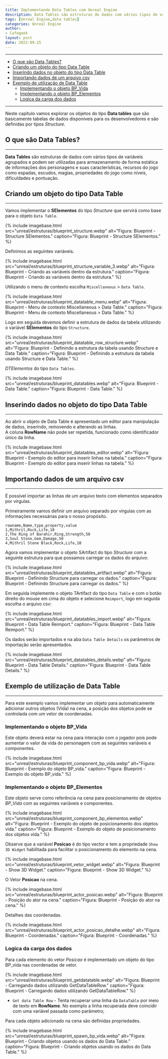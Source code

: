 ```yaml
---
title: Implementando Data Tables com Unreal Engine
description: Data Tables são estruturas de dados com vários tipos de variáveis agrupados
tags: [Unreal Engine,data tables]
categories: Unreal Engine
author: 
- Cafegeek
layout: post
date: 2022-09-25 
---
```


***

- [O que são Data Tables?](#o-que-são-data-tables)
- [Criando um objeto do tipo Data Table](#criando-um-objeto-do-tipo-data-table)
- [Inserindo dados no objeto do tipo Data Table](#inserindo-dados-no-objeto-do-tipo-data-table)
- [Importando dados de um arquivo csv](#importando-dados-de-um-arquivo-csv)
- [Exemplo de utilização de Data Table](#exemplo-de-utilização-de-data-table)
  - [Implementando o objeto BP\_Vida](#implementando-o-objeto-bp_vida)
  - [Implementando o objeto BP\_Elementos](#implementando-o-objeto-bp_elementos)
  - [Logica da carga dos dados](#logica-da-carga-dos-dados)

***

Neste capitulo vamos explorar os objetos do tipo **Data tables** que são basicamente tabelas de dados disponíveis para os desenvolvedores e são definidas por tipos *Structure*.  

## O que são Data Tables?

***

**Data Tables** são estruturas de dados com vários tipos de variáveis agrupados e podem ser utilizadas para armazenamento de forma estática de informações dos personagens e suas características, recursos do jogo como espadas, escudos, magias, propriedades do jogo como níveis, dificuldades e pontuação.

## Criando um objeto do tipo Data Table

***

Vamos implementar o **SElementos** do tipo *Structure* que servirá como base para o objeto `Data Table`.

{% include imagebase.html
    src="unreal/estruturas/blueprint_structure.webp"
    alt="Figura: Blueprint - Structure SElementos."
    caption="Figura: Blueprint - Structure SElementos."
%}

Definimos as seguintes variáveis.

{% include imagebase.html
    src="unreal/estruturas/blueprint_structure_variable_3.webp"
    alt="Figura: Blueprint - Criando as variáveis dentro da estrutura."
    caption="Figura: Blueprint - Criando as variáveis dentro da estrutura."
%}

Utilizando o menu de contexto escolha `Miscellaneous` > `Data Table`.

{% include imagebase.html
    src="unreal/estruturas/blueprint_datatable_menu.webp"
    alt="Figura: Blueprint - Menu de contexto Miscellaneous > Data Table."
    caption="Figura: Blueprint - Menu de contexto Miscellaneous > Data Table."
%}

Logo em seguida devemos definir a estrutura de dados da tabela utilizando o variável **SElementos** do tipo `Structure`.

{% include imagebase.html
    src="unreal/estruturas/blueprint_datatable_row_structure.webp"
    alt="Figura: Blueprint - Definindo a estrutura da tabela usando Structure e Data Table."
    caption="Figura: Blueprint - Definindo a estrutura da tabela usando Structure e Data Table."
%}

*DTElementos* do tipo `Data Tables`.

{% include imagebase.html
    src="unreal/estruturas/blueprint_datatables.webp"
    alt="Figura: Blueprint - Data Table."
    caption="Figura: Blueprint - Data Table."
%}

## Inserindo dados no objeto do tipo Data Table

***

Ao abrir o objeto de Data Table é apresentado um editor para manipulação de dados, inserindo, removendo e alterando as linhas.  
A coluna **RowName** não pode ser repetida, funcionado como identificador único da linha.

{% include imagebase.html
    src="unreal/estruturas/blueprint_datatables_editor.webp"
    alt="Figura: Blueprint - Exemplo do editor para inserir linhas na tabela."
    caption="Figura: Blueprint - Exemplo do editor para inserir linhas na tabela."
%}

## Importando dados de um arquivo csv

***

É possível importar as linhas de um arquivo texto com elementos separados por vírgulas.

Primeiramente vamos definir um arquivo separado por vírgulas com as informações necessárias para o nosso propósito.

```csv
rowname,Name,type,property,value
1,Mithril,Rock,Life,10
2,The Ring of Barahir,Ring,Strength,50
3,Soul Stone,Gem,Damage,50
4,Mithril Stone Black,Rock,Life,10
```

Agora vamos implementar o objeto SArtifact do tipo *Structure* com a seguinte estrutura para que possamos carregar os dados do arquivo:

{% include imagebase.html
    src="unreal/estruturas/blueprint_datatables_artifact.webp"
    alt="Figura: Blueprint - Definindo Structure para carregar os dados."
    caption="Figura: Blueprint - Definindo Structure para carregar os dados."
%}

Em seguida implemente o objeto TArtifact do tipo `Data Table` e com o botão direito do mouse em cima do objeto e selecione `Reimport`, logo em seguida escolha o arquivo csv:

{% include imagebase.html
    src="unreal/estruturas/blueprint_datatables_import.webp"
    alt="Figura: Blueprint - Data Table Reimport."
    caption="Figura: Blueprint - Data Table Reimport."
%}

Os dados serão importados e na aba `Data Table Details` os parâmetros de importação serão apresentados.

{% include imagebase.html
    src="unreal/estruturas/blueprint_datatables_details.webp"
    alt="Figura: Blueprint - Data Table Details."
    caption="Figura: Blueprint - Data Table Details."
%}

## Exemplo de utilização de Data Table

***

Para este exemplo vamos implementar um objeto para automaticamente adicionar outros objetos (Vida) na cena, a posição dos objetos pode se controlada com um vetor de coordenadas.  

### Implementando o objeto BP_Vida

Este objeto deverá estar na cena para interação com o jogador pois pode aumentar o valor da vida do personagem com as seguintes variáveis e componentes.  

{% include imagebase.html
    src="unreal/estruturas/blueprint_component_bp_vida.webp"
    alt="Figura: Blueprint - Exemplo do objeto BP_vida."
    caption="Figura: Blueprint - Exemplo do objeto BP_vida."
%}

### Implementando o objeto BP_Elementos

Este objeto serve como referência na cena para posicionamento de objetos *BP_Vida* com as seguintes variáveis e componentes.

{% include imagebase.html
    src="unreal/estruturas/blueprint_component_bp_elementos.webp"
    alt="Figura: Blueprint - Exemplo do objeto de posicionamento dos objetos vida."
    caption="Figura: Blueprint - Exemplo do objeto de posicionamento dos objetos vida."
%}

Observe que a variável **Posicao** é do tipo vector e tem a propriedade `Show 3D Widget` habilitada para facilitar o posicionamento do elemento na cena.  

{% include imagebase.html
    src="unreal/estruturas/blueprint_vetor_widget.webp"
    alt="Figura: Blueprint - Show 3D Widget."
    caption="Figura: Blueprint - Show 3D Widget."
%}

O Vetor **Posicao** na cena.

{% include imagebase.html
    src="unreal/estruturas/blueprint_actor_posicao.webp"
    alt="Figura: Blueprint - Posição do ator na cena."
    caption="Figura: Blueprint - Posição do ator na cena."
%}

Detalhes das coordenadas.

{% include imagebase.html
    src="unreal/estruturas/blueprint_actor_posicao_detalhe.webp"
    alt="Figura: Blueprint - Coordenadas."
    caption="Figura: Blueprint - Coordenadas."
%}

### Logica da carga dos dados

Para cada elemento do vetor *Posicao* é implementado um objeto do tipo BP_vida nas coordenadas de vetor.

{% include imagebase.html
    src="unreal/estruturas/blueprint_getdatatable.webp"
    alt="Figura: Blueprint - Carregando dados utilizando GetDataTableRow."
    caption="Figura: Blueprint - Carregando dados utilizando GetDataTableRow."
%}

- `Get data Table Row` - Tenta recuperar uma linha da `DataTable` por meio de texto em **RowName**.  No exemplo a linha recuperada deve coincidir com uma variável passada como parâmetro;

Para cada objeto adicionado na cena são definidas propriedades.

{% include imagebase.html
    src="unreal/estruturas/blueprint_spawn_bp_vida.webp"
    alt="Figura: Blueprint - Criando objetos usando os dados do Data Table."
    caption="Figura: Blueprint - Criando objetos usando os dados do Data Table."
%}
